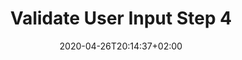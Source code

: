 ---
title: "Validate User Input Step 4"
description: "Always limit what a user can send to your API for better security"
date: 2020-04-26T20:14:37+02:00
draft: false
tags: ["security"]
categories: ["security"]
---